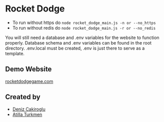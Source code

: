 # Rocket Dodge
- To run without https do ```node rocket_dodge_main.js -n or --no_https```
- To run without redis do ```node rocket_dodge_main.js -r or --no_redis```

You will still need a database and .env variables for the website to function properly.
Database schema and .env variables can be found in the root directory. .env.local must be
created, .env is just there to serve as a template.

## Demo Website
[rocketdodgegame.com](https://rocketdodgegame.com)

## Created by
- [Deniz Cakiroglu](https://github.com/DBC201)
- [Atilla Turkmen](https://github.com/atillaturkmen)
